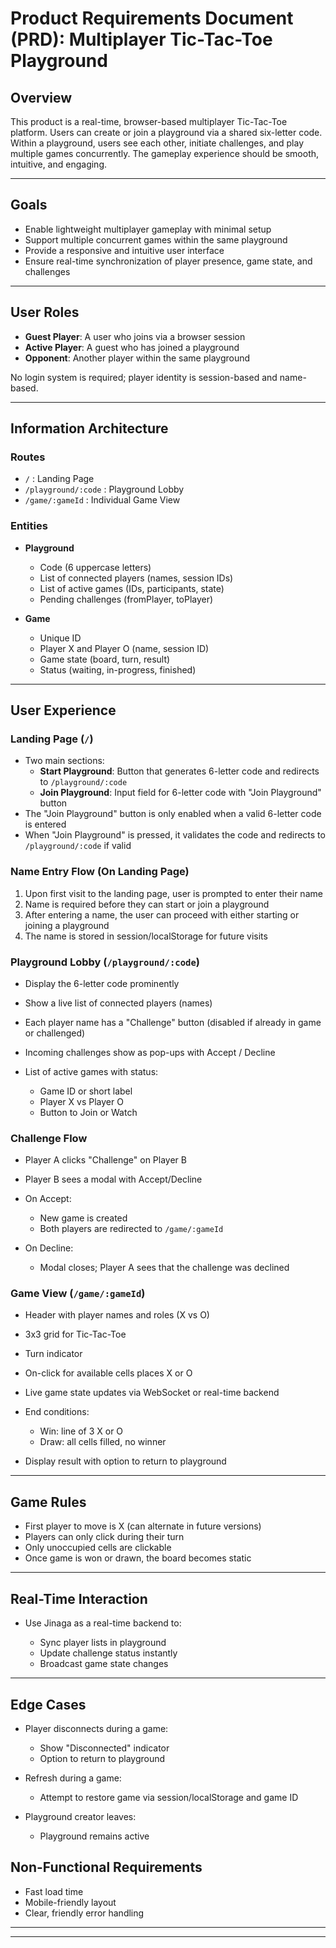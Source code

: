 # Product Requirements Document (PRD): Multiplayer Tic-Tac-Toe Playground

## Overview

This product is a real-time, browser-based multiplayer Tic-Tac-Toe platform. Users can create or join a playground via a shared six-letter code. Within a playground, users see each other, initiate challenges, and play multiple games concurrently. The gameplay experience should be smooth, intuitive, and engaging.

---

## Goals

* Enable lightweight multiplayer gameplay with minimal setup
* Support multiple concurrent games within the same playground
* Provide a responsive and intuitive user interface
* Ensure real-time synchronization of player presence, game state, and challenges

---

## User Roles

* **Guest Player**: A user who joins via a browser session
* **Active Player**: A guest who has joined a playground
* **Opponent**: Another player within the same playground

No login system is required; player identity is session-based and name-based.

---

## Information Architecture

### Routes

* `/` : Landing Page
* `/playground/:code` : Playground Lobby
* `/game/:gameId` : Individual Game View

### Entities

* **Playground**

  * Code (6 uppercase letters)
  * List of connected players (names, session IDs)
  * List of active games (IDs, participants, state)
  * Pending challenges (fromPlayer, toPlayer)

* **Game**

  * Unique ID
  * Player X and Player O (name, session ID)
  * Game state (board, turn, result)
  * Status (waiting, in-progress, finished)

---

## User Experience

### Landing Page (`/`)

* Two main sections:
  * **Start Playground**: Button that generates 6-letter code and redirects to `/playground/:code`
  * **Join Playground**: Input field for 6-letter code with "Join Playground" button
* The "Join Playground" button is only enabled when a valid 6-letter code is entered
* When "Join Playground" is pressed, it validates the code and redirects to `/playground/:code` if valid

### Name Entry Flow (On Landing Page)

1. Upon first visit to the landing page, user is prompted to enter their name
2. Name is required before they can start or join a playground
3. After entering a name, the user can proceed with either starting or joining a playground
4. The name is stored in session/localStorage for future visits

### Playground Lobby (`/playground/:code`)

* Display the 6-letter code prominently
* Show a live list of connected players (names)
* Each player name has a "Challenge" button (disabled if already in game or challenged)
* Incoming challenges show as pop-ups with Accept / Decline
* List of active games with status:

  * Game ID or short label
  * Player X vs Player O
  * Button to Join or Watch

### Challenge Flow

* Player A clicks "Challenge" on Player B
* Player B sees a modal with Accept/Decline
* On Accept:

  * New game is created
  * Both players are redirected to `/game/:gameId`
* On Decline:

  * Modal closes; Player A sees that the challenge was declined

### Game View (`/game/:gameId`)

* Header with player names and roles (X vs O)
* 3x3 grid for Tic-Tac-Toe
* Turn indicator
* On-click for available cells places X or O
* Live game state updates via WebSocket or real-time backend
* End conditions:

  * Win: line of 3 X or O
  * Draw: all cells filled, no winner
* Display result with option to return to playground

---

## Game Rules

* First player to move is X (can alternate in future versions)
* Players can only click during their turn
* Only unoccupied cells are clickable
* Once game is won or drawn, the board becomes static

---

## Real-Time Interaction

* Use Jinaga as a real-time backend to:

  * Sync player lists in playground
  * Update challenge status instantly
  * Broadcast game state changes

---

## Edge Cases

* Player disconnects during a game:

  * Show "Disconnected" indicator
  * Option to return to playground
* Refresh during a game:

  * Attempt to restore game via session/localStorage and game ID
* Playground creator leaves:

  * Playground remains active

## Non-Functional Requirements

* Fast load time
* Mobile-friendly layout
* Clear, friendly error handling

---

---

##
